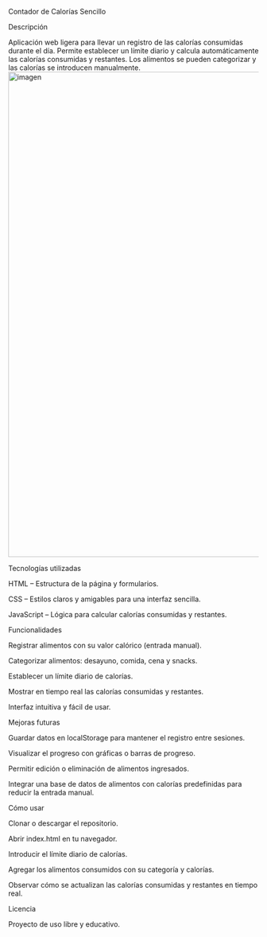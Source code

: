 Contador de Calorías Sencillo

Descripción

Aplicación web ligera para llevar un registro de las calorías consumidas durante el día. Permite establecer un límite diario y calcula automáticamente las calorías consumidas y restantes. Los alimentos se pueden categorizar y las calorías se introducen manualmente.
<img width="1366" height="976" alt="imagen" src="https://github.com/user-attachments/assets/55e705d9-2f63-4f72-8a7f-b798eb81e126" />


Tecnologías utilizadas

HTML – Estructura de la página y formularios.

CSS – Estilos claros y amigables para una interfaz sencilla.

JavaScript – Lógica para calcular calorías consumidas y restantes.

Funcionalidades

Registrar alimentos con su valor calórico (entrada manual).

Categorizar alimentos: desayuno, comida, cena y snacks.

Establecer un límite diario de calorías.

Mostrar en tiempo real las calorías consumidas y restantes.

Interfaz intuitiva y fácil de usar.

Mejoras futuras

Guardar datos en localStorage para mantener el registro entre sesiones.

Visualizar el progreso con gráficas o barras de progreso.

Permitir edición o eliminación de alimentos ingresados.

Integrar una base de datos de alimentos con calorías predefinidas para reducir la entrada manual.

Cómo usar

Clonar o descargar el repositorio.

Abrir index.html en tu navegador.

Introducir el límite diario de calorías.

Agregar los alimentos consumidos con su categoría y calorías.

Observar cómo se actualizan las calorías consumidas y restantes en tiempo real.

Licencia

Proyecto de uso libre y educativo.
